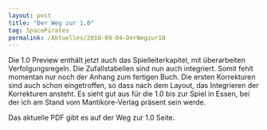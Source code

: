 ```yaml
---
layout: post
title: "Der Weg zur 1.0"
tag: SpacePirates
permalink: /Aktuelles/2010-09-04-DerWegzur10
---
```


Die 1.0 Preview enthält jetzt auch das Spielleiterkapitel, mit überarbeiten Verfolgungsregeln. Die Zufallstabellen sind nun auch integriert. Somit fehlt momentan nur noch der Anhang zum fertigen Buch. Die ersten Korrekturen sind auch schon eingetroffen, so dass nach dem Layout, das Integrieren der Korrekturen ansteht. Es sieht gut aus für die 1.0 bis zur Spiel in Essen, bei der ich am Stand vom Mantikore-Verlag präsent sein werde.

Das aktuelle PDF gibt es auf der Weg zur 1.0 Seite.


